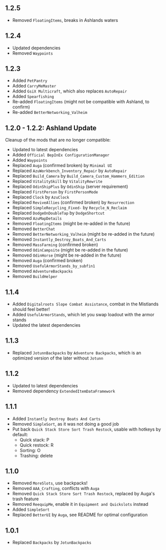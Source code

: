 ## 1.2.5

- Removed `FloatingItems`, breaks in Ashlands waters

## 1.2.4

- Updated dependencies
- Removed `Waypoints`

## 1.2.3

- Added `PetPantry`
- Added `CarryMeMaster`
- Added `GsiX Multicraft`, which also replaces `AutoRepair`
- Added `Spearfishing`
- Re-added `FloatingItems` (might not be compatible with Ashland, to confirm)
- Re-added `BetterNetworking_Valheim`

## 1.2.0 - 1.2.2: Ashland Update

Cleanup of the mods that are no longer compatible:

- Updated to latest dependencies
- Added `Official BepInEx ConfigurationManager`
- Added `Waypoints`
- Replaced `Auga` (confirmed broken) by `Minimal UI`
- Replaced `AzuWorkbench_Inventory_Repair` by `AutoRepair`
- Replaced `Build_Camera` by `Build_Camera_Custom_Hammers_Edition`
- Replaced `VitalitySkill` by `VitalityRewrite`
- Replaced `OdinShipPlus` by `OdinShip` (server requirement)
- Replaced `FirstPerson` by `FirstPersonMode`
- Replaced `Clock` by `AzuClock`
- Replaced `ReviveAllies` (confirmed broken) by `Resurrection`
- Replaced `SimpleRecycling_Fixed-` by `Recycle_N_Reclaim`
- Replaced `DodgeOnDoubleTap` by `DodgeShortcut`
- Removed `AzuMapDetails`
- Removed `FloatingItems` (might be re-added in the future)
- Removed `BetterChat`
- Removed `BetterNetworking_Valheim` (might be re-added in the future)
- Removed `Instantly_Destroy_Boats_And_Carts`
- Removed `MassFarming` (confirmed broken)
- Removed `OdinCampsite` (might be re-added in the future)
- Removed `OdinHorse` (might be re-added in the future)
- Removed `Auga` (confirmed broken)
- Removed `UsefulArmorStands_by_subfin1`
- Removed `AdventureBackpacks`
- Removed `BuildHelper`

## 1.1.4

- Added `Digitalroots Slope Combat Assistance`, combat in the Mistlands should feel better!
- Added `UsefulArmorStands`, which let you swap loadout with the armor stands
- Updated the latest dependencies

## 1.1.3

- Replaced `JotunnBackpacks` by `Adventure Backpacks`, which is an optimized version of the later without `Jotunn`

## 1.1.2

- Updated to latest dependencies
- Removed dependency `ExtendedItemDataFramework`

## 1.1.1

- Added `Instantly Destroy Boats And Carts`
- Removed `SimpleSort`, as it was not doing a good job
- Put back `Quick Stack Store Sort Trash Restock`, usable with hotkeys by default:
  - Quick stack: P
  - Quick restock: R
  - Sorting: O
  - Trashing: delete

## 1.1.0

- Removed `MoreSlots`, use backpacks!
- Removed `AAA_Crafting`, conflicts with `Auga`
- Removed `Quick Stack Store Sort Trash Restock`, replaced by Auga's trash feature
- Removed `ReequipMe`, enable it in `Equipment and Quickslots` instead
- Added `SimpleSort`
- Replaced `BetterUI` by `Auga`, see README for optimal configuration

## 1.0.1

- Replaced `Backpacks` by `JotunBackpacks`